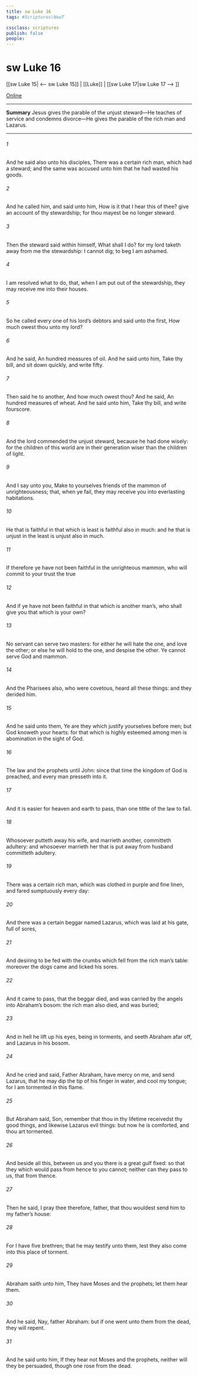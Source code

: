 ```yaml
---
title: sw Luke 16
tags: #Scriptures\NewT

cssclass: scriptures
publish: false
people:
---
```


# sw Luke 16
[[sw Luke 15| <-- sw Luke 15]] | [[Luke]] | [[sw Luke 17|sw Luke 17 --> ]]

[Online](https://churchofjesuschrist.org/study/scriptures/nt/luke/16?lang=eng)

---
__Summary__
Jesus gives the parable of the unjust steward—He teaches of service and condemns divorce—He gives the parable of the rich man and Lazarus.

---
###### 1 
And he said also unto his disciples, There was a certain rich man, which had a steward; and the same was accused unto him that he had wasted his goods.

###### 2 
And he called him, and said unto him, How is it that I hear this of thee? give an account of thy stewardship; for thou mayest be no longer steward.

###### 3 
Then the steward said within himself, What shall I do? for my lord taketh away from me the stewardship: I cannot dig; to beg I am ashamed.

###### 4 
I am resolved what to do, that, when I am put out of the stewardship, they may receive me into their houses.

###### 5 
So he called every one of his lord’s debtors  and said unto the first, How much owest thou unto my lord?

###### 6 
And he said, An hundred measures of oil. And he said unto him, Take thy bill, and sit down quickly, and write fifty.

###### 7 
Then said he to another, And how much owest thou? And he said, An hundred measures of wheat. And he said unto him, Take thy bill, and write fourscore.

###### 8 
And the lord commended the unjust steward, because he had done wisely: for the children of this world are in their generation wiser than the children of light.

###### 9 
And I say unto you, Make to yourselves friends of the mammon of unrighteousness; that, when ye fail, they may receive you into everlasting habitations.

###### 10 
He that is faithful in that which is least is faithful also in much: and he that is unjust in the least is unjust also in much.

###### 11 
If therefore ye have not been faithful in the unrighteous mammon, who will commit to your trust the true 

###### 12 
And if ye have not been faithful in that which is another man’s, who shall give you that which is your own?

###### 13 
No servant can serve two masters: for either he will hate the one, and love the other; or else he will hold to the one, and despise the other. Ye cannot serve God and mammon.

###### 14 
And the Pharisees also, who were covetous, heard all these things: and they derided him.

###### 15 
And he said unto them, Ye are they which justify yourselves before men; but God knoweth your hearts: for that which is highly esteemed among men is abomination in the sight of God.

###### 16 
The law and the prophets  until John: since that time the kingdom of God is preached, and every man presseth into it.

###### 17 
And it is easier for heaven and earth to pass, than one tittle of the law to fail.

###### 18 
Whosoever putteth away his wife, and marrieth another, committeth adultery: and whosoever marrieth her that is put away from  husband committeth adultery.

###### 19 
There was a certain rich man, which was clothed in purple and fine linen, and fared sumptuously every day:

###### 20 
And there was a certain beggar named Lazarus, which was laid at his gate, full of sores,

###### 21 
And desiring to be fed with the crumbs which fell from the rich man’s table: moreover the dogs came and licked his sores.

###### 22 
And it came to pass, that the beggar died, and was carried by the angels into Abraham’s bosom: the rich man also died, and was buried;

###### 23 
And in hell he lift up his eyes, being in torments, and seeth Abraham afar off, and Lazarus in his bosom.

###### 24 
And he cried and said, Father Abraham, have mercy on me, and send Lazarus, that he may dip the tip of his finger in water, and cool my tongue; for I am tormented in this flame.

###### 25 
But Abraham said, Son, remember that thou in thy lifetime receivedst thy good things, and likewise Lazarus evil things: but now he is comforted, and thou art tormented.

###### 26 
And beside all this, between us and you there is a great gulf fixed: so that they which would pass from hence to you cannot; neither can they pass to us, that  from thence.

###### 27 
Then he said, I pray thee therefore, father, that thou wouldest send him to my father’s house:

###### 28 
For I have five brethren; that he may testify unto them, lest they also come into this place of torment.

###### 29 
Abraham saith unto him, They have Moses and the prophets; let them hear them.

###### 30 
And he said, Nay, father Abraham: but if one went unto them from the dead, they will repent.

###### 31 
And he said unto him, If they hear not Moses and the prophets, neither will they be persuaded, though one rose from the dead.

